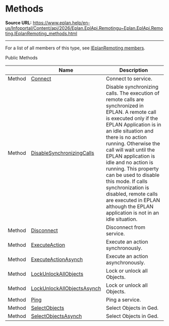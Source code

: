 # Methods

**Source URL:** https://www.eplan.help/en-us/Infoportal/Content/api/2026/Eplan.EplApi.Remotingu~Eplan.EplApi.Remoting.IEplanRemoting_methods.html

---

For a list of all members of this type, see [IEplanRemoting members](Eplan.EplApi.Remotingu~Eplan.EplApi.Remoting.IEplanRemoting_members.html).

Public Methods

|  | Name | Description |
| --- | --- | --- |
| Method | [Connect](Eplan.EplApi.Remotingu~Eplan.EplApi.Remoting.IEplanRemoting~Connect.html) | Connect to service. |
| Method | [DisableSynchronizingCalls](Eplan.EplApi.Remotingu~Eplan.EplApi.Remoting.IEplanRemoting~DisableSynchronizingCalls.html) | Disable synchronizing calls. The execution of remote calls are synchronized in EPLAN. A remote call is executed only if the EPLAN Application is in an idle situation and there is no action running. Otherwise the call will wait until the EPLAN application is idle and no action is running. This property can be used to disable this mode. If calls synchronization is disabled, remote calls are executed in EPLAN although the EPLAN application is not in an idle situation. |
| Method | [Disconnect](Eplan.EplApi.Remotingu~Eplan.EplApi.Remoting.IEplanRemoting~Disconnect.html) | Disconnect from service. |
| Method | [ExecuteAction](Eplan.EplApi.Remotingu~Eplan.EplApi.Remoting.IEplanRemoting~ExecuteAction.html) | Execute an action synchronously. |
| Method | [ExecuteActionAsynch](Eplan.EplApi.Remotingu~Eplan.EplApi.Remoting.IEplanRemoting~ExecuteActionAsynch.html) | Execute an action asynchronously. |
| Method | [LockUnlockAllObjects](Eplan.EplApi.Remotingu~Eplan.EplApi.Remoting.IEplanRemoting~LockUnlockAllObjects.html) | Lock or unlock all Objects. |
| Method | [LockUnlockAllObjectsAsynch](Eplan.EplApi.Remotingu~Eplan.EplApi.Remoting.IEplanRemoting~LockUnlockAllObjectsAsynch.html) | Lock or unlock all Objects. |
| Method | [Ping](Eplan.EplApi.Remotingu~Eplan.EplApi.Remoting.IEplanRemoting~Ping.html) | Ping a service. |
| Method | [SelectObjects](Eplan.EplApi.Remotingu~Eplan.EplApi.Remoting.IEplanRemoting~SelectObjects.html) | Select Objects in Ged. |
| Method | [SelectObjectsAsynch](Eplan.EplApi.Remotingu~Eplan.EplApi.Remoting.IEplanRemoting~SelectObjectsAsynch.html) | Select Objects in Ged. |



